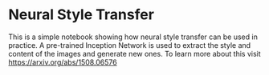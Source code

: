 # Neural Style Transfer

This is a simple notebook showing how neural style transfer can be used in practice.
A pre-trained Inception Network is used to extract the style and content of the images and generate new ones.
To learn more about this visit https://arxiv.org/abs/1508.06576
